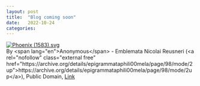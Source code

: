 ```yaml
---
layout: post
title:  "Blog coming soon"
date:   2022-10-24
categories: 
---
```


<p><a href="https://commons.wikimedia.org/wiki/File:Phoenix_(1583).svg#/media/File:Phoenix_(1583).svg"><img src="https://upload.wikimedia.org/wikipedia/commons/thumb/c/c4/Phoenix_%281583%29.svg/1200px-Phoenix_%281583%29.svg.png" alt="Phoenix (1583).svg"></a><br>By &lt;span lang="en"&gt;Anonymous&lt;/span&gt; - Emblemata Nicolai Reusneri (&lt;a rel="nofollow" class="external free" href="https://archive.org/details/epigrammataphili00mela/page/98/mode/2up"&gt;https://archive.org/details/epigrammataphili00mela/page/98/mode/2up&lt;/a&gt;), Public Domain, <a href="https://commons.wikimedia.org/w/index.php?curid=99637238">Link</a></p>
